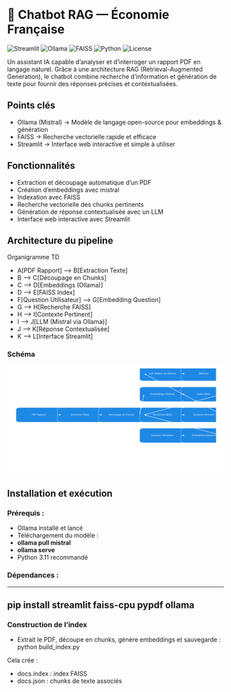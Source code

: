 # 🤖 Chatbot RAG — Économie Française  

![Streamlit](https://img.shields.io/badge/Made%20with-Streamlit-FF4B4B?logo=streamlit&logoColor=white)
![Ollama](https://img.shields.io/badge/Powered%20by-Ollama-000000?logo=openai&logoColor=white)
![FAISS](https://img.shields.io/badge/Vector%20Search-FAISS-0055A4?logo=apache&logoColor=white)
![Python](https://img.shields.io/badge/Python-3.11+-3776AB?logo=python&logoColor=white)
![License](https://img.shields.io/badge/License-MIT-green)


Un assistant IA capable d’analyser et d’interroger un rapport PDF en langage naturel.
Grâce à une architecture RAG (Retrieval-Augmented Generation), le chatbot combine recherche d’information et génération de texte pour fournir des réponses précises et contextualisées.

## Points clés
- Ollama (Mistral) → Modèle de langage open-source pour embeddings & génération
- FAISS → Recherche vectorielle rapide et efficace
- Streamlit → Interface web interactive et simple à utiliser

## Fonctionnalités
- Extraction et découpage automatique d’un PDF
- Création d’embeddings avec mistral
- Indexation avec FAISS
- Recherche vectorielle des chunks pertinents
- Génération de réponse contextualisée avec un LLM
- Interface web interactive avec Streamlit

## Architecture du pipeline
Organigramme TD
   - A[PDF Rapport] --> B[Extraction Texte]
   - B --> C[Découpage en Chunks]
   -  C --> D[Embeddings (Ollama)]
   -  D --> E[FAISS Index]
   -  F[Question Utilisateur] --> G[Embedding Question]
   -  G --> H[Recherche FAISS]
   - H --> I[Contexte Pertinent]
   - I --> J[LLM (Mistral via Ollama)]
   - J --> K[Réponse Contextualisée]
   - K --> L[Interface Streamlit]
### Schéma
![Pipeline RAG](images/Pipeline_rag_chatbot_dark.png)

## Installation et exécution
### Prérequis :
- Ollama installé et lancé
- Téléchargement du modèle :
- **ollama pull mistral**
- **ollama serve**
- Python 3.11 recommandé

### Dépendances :
---
pip install streamlit faiss-cpu pypdf ollama
---

### Construction de l’index

- Extrait le PDF, découpe en chunks, génère embeddings et sauvegarde :
  python build_index.py
  
Cela crée :

- docs.index : index FAISS
- docs.json : chunks de texte associés
